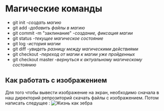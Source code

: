 # Магические команды #

* git init -*создать магию*
* git add -*добавить файлы в магию*
* git commit -m "заклинание" -*создание, фиксация магии*
* git status -*текущее магическое состояние*
* git log -*история магии*
* git diff -*увидеть разницу между магическими действиями*
* git checkout -*переход от магии к магии уже пройденных*
* git checkout master -*вернуться к актуальному магическому состоянию*

## Как работать с изображением ##

Для того чтобы вывести изображение на экран, необходимо сначала в наш директорий репрозиторий скачать файлы с изображением. Потом написать следущее : ![Жизнь как зебра](zebra1.jpg)

